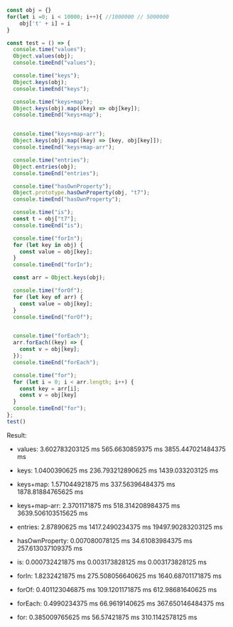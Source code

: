 ```js
const obj = {}
for(let i =0; i < 10000; i++){ //1000000 // 5000000
    obj['t' + i] = i
}

const test = () => {
  console.time("values");
  Object.values(obj);
  console.timeEnd("values");

  console.time("keys");
  Object.keys(obj);
  console.timeEnd("keys");

  console.time("keys+map");
  Object.keys(obj).map((key) => obj[key]);
  console.timeEnd("keys+map");


  console.time("keys+map-arr");
  Object.keys(obj).map((key) => [key, obj[key]]);
  console.timeEnd("keys+map-arr");

  console.time("entries");
  Object.entries(obj);
  console.timeEnd("entries");

  console.time("hasOwnProperty");
  Object.prototype.hasOwnProperty(obj, "t7");
  console.timeEnd("hasOwnProperty");

  console.time("is");
  const t = obj["t7"];
  console.timeEnd("is");

  console.time("forIn");
  for (let key in obj) {
    const value = obj[key];
  }
  console.timeEnd("forIn");

  const arr = Object.keys(obj);

  console.time("forOf");
  for (let key of arr) {
    const value = obj[key];
  }
  console.timeEnd("forOf");


  console.time("forEach");
  arr.forEach((key) => {
    const v = obj[key];
  });
  console.timeEnd("forEach");

  console.time("for");
  for (let i = 0; i < arr.length; i++) {
    const key = arr[i];
    const v = obj[key]
  }
  console.timeEnd("for");
};
test()
```

Result:
- values:          3.602783203125 ms  565.6630859375 ms    3855.447021484375 ms
- keys:            1.0400390625 ms    236.793212890625 ms  1439.033203125 ms
- keys+map:        1.571044921875 ms  337.56396484375 ms   1878.81884765625 ms
- keys+map-arr:    2.3701171875 ms    518.314208984375 ms  3639.506103515625 ms
- entries:         2.87890625 ms      1417.2490234375 ms   19497.90283203125 ms

- hasOwnProperty:  0.007080078125 ms  34.61083984375 ms     257.613037109375 ms
- is:              0.000732421875 ms  0.003173828125 ms     0.003173828125 ms

- forIn:           1.8232421875 ms    275.508056640625 ms   1640.68701171875 ms
- forOf:           0.401123046875 ms  109.1201171875 ms     612.98681640625 ms

- forEach:         0.4990234375 ms    66.9619140625 ms      367.650146484375 ms
- for:             0.385009765625 ms    56.57421875 ms      310.1142578125 ms




